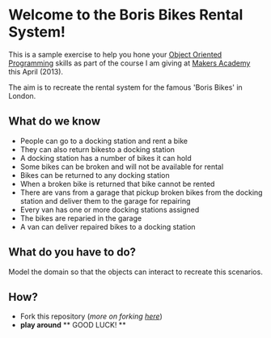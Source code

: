 # Welcome to the Boris Bikes Rental System!

This is a sample exercise to help you hone your [Object Oriented Programming](http://c2.com/cgi/wiki?ObjectOrientedProgramming) skills as part of the course I am giving at [Makers Academy](http://makersacademy.com) this April (2013).

The aim is to recreate the rental system for the famous 'Boris Bikes' in London.

## What do we know

- People can go to a docking station and rent a bike
- They can also return bikesto a docking station
- A docking station has a number of bikes it can hold
- Some bikes can be broken and will not be available for rental
- Bikes can be returned to any docking station
- When a broken bike is returned that bike cannot be rented
- There are vans from a garage that pickup broken bikes from the docking station and deliver them to the garage for repairing
- Every van has one or more docking stations assigned
- The bikes are reparied in the garage
- A van can deliver repaired bikes to a docking station

## What do you have to do?

Model the domain so that the objects can interact to recreate this scenarios.

## How?

- Fork this repository (*more on forking [here](https://help.github.com/articles/fork-a-repo)*)
- **play around**
** GOOD LUCK! **
